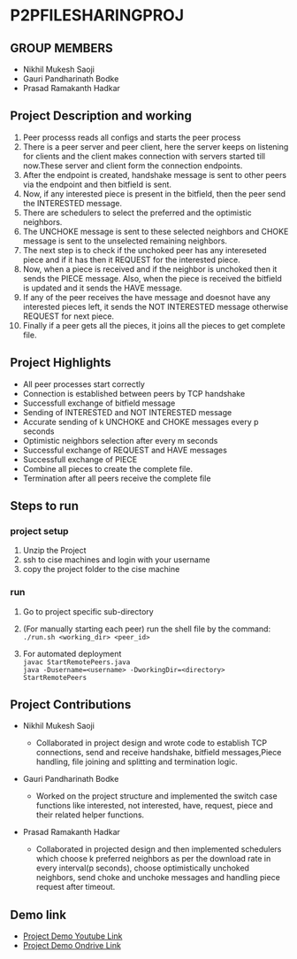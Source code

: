 # P2PFILESHARINGPROJ

## GROUP MEMBERS
- Nikhil Mukesh Saoji
- Gauri Pandharinath Bodke
- Prasad Ramakanth Hadkar

## Project Description and working

1. Peer processs reads all configs and starts the peer process
2. There is a peer server and peer client, here the server keeps on listening for clients and the client makes connection with servers started till now.These server and client form the connection endpoints. 
3. After the endpoint is created, handshake message is sent to other peers via the endpoint and then bitfield is sent.
4. Now, if any interested piece is present in the bitfield, then the peer send the INTERESTED message.
5. There are schedulers to select the preferred and the optimistic neighbors.
6. The UNCHOKE message is sent to these selected neighbors and CHOKE message is sent to the unselected remaining neighbors.
7. The next step is to check if the unchoked peer has any intereseted piece and if it has then it REQUEST for the interested piece.
8. Now, when a piece is received and if the neighbor is unchoked then it sends the PIECE message. Also, when the piece is received the bitfield is updated and it sends the HAVE message.
9. If any of the peer receives the have message and doesnot have any interested pieces left, it sends the NOT INTERESTED message otherwise REQUEST for next piece.
10. Finally if a peer gets all the pieces, it joins all the pieces to get complete file.

## Project Highlights
- All peer processes start correctly 
- Connection is established between peers by TCP handshake
- Successfull exchange of bitfield message
- Sending of INTERESTED and NOT INTERESTED message
- Accurate sending of k UNCHOKE and CHOKE messages every p seconds
- Optimistic neighbors selection after every m seconds
- Successful exchange of REQUEST and HAVE messages
- Successfull exchange of PIECE 
- Combine all pieces to create the complete file.
- Termination after all peers receive the complete file


## Steps to run
### project setup 
1. Unzip the Project
2. ssh to cise machines and login with your username
3. copy the project folder to the cise machine

### run
1. Go to project specific sub-directory

2. (For manually starting each peer) run the shell file by the command: \
    `./run.sh <working_dir> <peer_id>`
3. For automated deployment \
`javac StartRemotePeers.java` \
`java -Dusername=<username> -DworkingDir=<directory> StartRemotePeers`
    


## Project Contributions
- Nikhil Mukesh Saoji
    - Collaborated in project design and wrote code to establish TCP connections, send and receive handshake, bitfield messages,Piece handling, file joining and splitting and termination logic.
- Gauri Pandharinath Bodke
    - Worked on the project structure and implemented the switch case functions like interested, not interested, have, request, piece and their related helper functions.

- Prasad Ramakanth Hadkar
    - Collaborated in projected design and then implemented schedulers which choose k preferred neighbors as per the download rate in every interval(p seconds), choose optimistically unchoked neighbors, send choke and unchoke messages and handling piece request after timeout.


## Demo link
- [Project Demo Youtube Link](https://youtu.be/FQGaC-ntH-k)
- [Project Demo Ondrive Link](https://uflorida-my.sharepoint.com/:v:/g/personal/n_saoji_ufl_edu/Efy9dX27DcRAno2An0UGnukBxitgfFbbGAeJgct302XJkQ?e=APCpSR)